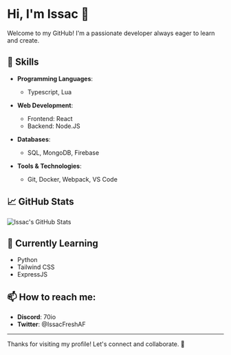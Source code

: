 # Hi, I'm Issac 👋

Welcome to my GitHub! I'm a passionate developer always eager to learn and create.

## 🔧 Skills

- **Programming Languages**:  
  - Typescript, Lua
  
- **Web Development**:  
  - Frontend: React
  - Backend: Node.JS

- **Databases**:  
  - SQL, MongoDB, Firebase

- **Tools & Technologies**:  
  - Git, Docker, Webpack, VS Code

## 📈 GitHub Stats

![Issac's GitHub Stats](https://github-readme-stats.vercel.app/api?username=TheRealIssac&show_icons=true&hide_title=true)

## 🌱 Currently Learning

- Python
- Tailwind CSS
- ExpressJS

## 📫 How to reach me:

- **Discord**: 70io
- **Twitter**: @IssacFreshAF

---

Thanks for visiting my profile! Let's connect and collaborate. 🤝
